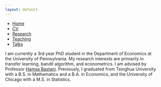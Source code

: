 ```yaml
---
layout: default
---
```


<ul>
<li><a href="./">Home</a></li>
<li><a href="./cv.html">CV</a></li>
<li><a href="./research.html">Research</a></li>
<li><a href="./teaching.html">Teaching</a></li>
<li><a href="./talks.html">Talks</a></li>
</ul>

I am currently a 3rd year PhD student in the Department of Economics at the University of Pennsylvania. My research interests are primarily in transfer learning, bandit algorithm, and econometrics. I am advised by Professor [Hamsa Bastani](https://hamsabastani.github.io/). Previously, I graduated from Tsinghua University with a B.S. in Mathematics and a B.A. in Economics, and the University of Chicago with a M.S. in Statistics. 